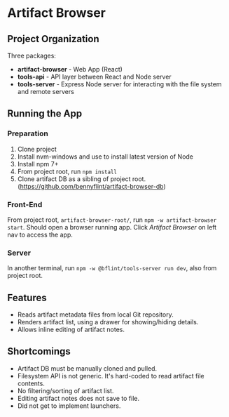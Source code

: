 # Artifact Browser

## Project Organization
Three packages:
- **artifact-browser** - Web App (React)
- **tools-api** - API layer between React and Node server
- **tools-server** - Express Node server for interacting with the file system and remote servers

## Running the App

### Preparation
1. Clone project
2. Install nvm-windows and use to install latest version of Node
3. Install npm 7+
4. From project root, run `npm install`
5. Clone artifact DB as a sibling of project root. (https://github.com/bennyflint/artifact-browser-db)

### Front-End
From project root, `artifact-browser-root/`, run `npm -w artifact-browser start`. Should open a browser running app. Click _Artifact Browser_ on left nav to access the app.

### Server
In another terminal, run `npm -w @bflint/tools-server run dev`, also from project root.

## Features
- Reads artifact metadata files from local Git repository.
- Renders artifact list, using a drawer for showing/hiding details.
- Allows inline editing of artifact notes.

## Shortcomings
- Artifact DB must be manually cloned and pulled.
- Filesystem API is not generic. It's hard-coded to read artifact file contents.
- No filtering/sorting of artifact list.
- Editing artifact notes does not save to file.
- Did not get to implement launchers.